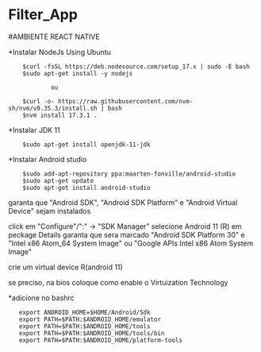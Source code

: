 # Filter_App

  #AMBIENTE REACT NATIVE
 
*Instalar NodeJs Using Ubuntu

        $curl -fsSL https://deb.nodesource.com/setup_17.x | sudo -E bash 
        $sudo apt-get install -y nodejs

                ou

        $curl -o- https://raw.githubusercontent.com/nvm-sh/nvm/v0.35.3/install.sh | bash
        $nvm install 17.3.1 .

*Instalar JDK 11

        $sudo apt-get install openjdk-11-jdk

*Instalar Android studio

        $sudo add-apt-repository ppa:maarten-fonville/android-studio 
        $sudo apt-get update
        $sudo apt-get install android-studio

garanta que "Android SDK", "Android SDK Platform" e "Android Virtual Device" sejam instalados

click em "Configure"/":" -> "SDK Manager"
selecione Android 11 (R)
em peckage Details garanta que sera marcado "Android SDK Platform 30" e
"Intel x86 Atom_64 System Image" ou "Google APIs Intel x86 Atom System Image"

crie um virtual device R(android 11)

se preciso, na bios coloque como enable o Virtuization Technology

*adicione no bashrc

       export ANDROID_HOME=$HOME/Android/Sdk
       export PATH=$PATH:$ANDROID_HOME/emulator
       export PATH=$PATH:$ANDROID_HOME/tools
       export PATH=$PATH:$ANDROID_HOME/tools/bin
       export PATH=$PATH:$ANDROID_HOME/platform-tools

